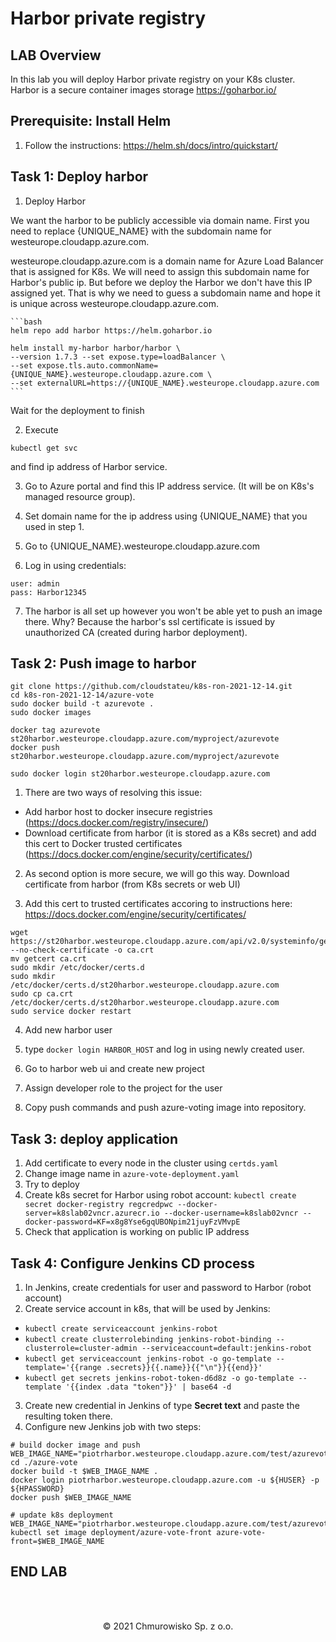 # Harbor private registry

## LAB Overview

In this lab you will deploy Harbor private registry on your K8s cluster. Harbor is a secure container images storage https://goharbor.io/

## Prerequisite: Install Helm

1. Follow the instructions: https://helm.sh/docs/intro/quickstart/

## Task 1: Deploy harbor

1. Deploy Harbor

We want the harbor to be publicly accessible via domain name. First you need to replace {UNIQUE_NAME} with the subdomain name for westeurope.cloudapp.azure.com.

westeurope.cloudapp.azure.com is a domain name for Azure Load Balancer that is assigned for K8s. We will need to assign this subdomain name for Harbor's public ip. But before we deploy the Harbor we don't have this IP assigned yet. That is why we need to guess a subdomain name and hope it is unique across westeurope.cloudapp.azure.com.

    ```bash
    helm repo add harbor https://helm.goharbor.io
    
    helm install my-harbor harbor/harbor \ 
    --version 1.7.3 --set expose.type=loadBalancer \
    --set expose.tls.auto.commonName={UNIQUE_NAME}.westeurope.cloudapp.azure.com \
    --set externalURL=https://{UNIQUE_NAME}.westeurope.cloudapp.azure.com
    ```
Wait for the deployment to finish

2. Execute 
```
kubectl get svc
```
and find ip address of Harbor service.

3. Go to Azure portal and find this IP address service. (It will be on K8s's managed resource group).

4. Set domain name for the ip address using {UNIQUE_NAME} that you used in step 1.

5. Go to {UNIQUE_NAME}.westeurope.cloudapp.azure.com

6. Log in using credentials:
```
user: admin
pass: Harbor12345
```

7. The harbor is all set up however you won't be able yet to push an image there. Why? Because the harbor's ssl certificate is issued by unauthorized CA (created during harbor deployment).


## Task 2: Push image to harbor

```
git clone https://github.com/cloudstateu/k8s-ron-2021-12-14.git
cd k8s-ron-2021-12-14/azure-vote
sudo docker build -t azurevote .
sudo docker images

docker tag azurevote st20harbor.westeurope.cloudapp.azure.com/myproject/azurevote
docker push st20harbor.westeurope.cloudapp.azure.com/myproject/azurevote

sudo docker login st20harbor.westeurope.cloudapp.azure.com
```

1. There are two ways of resolving this issue:
- Add harbor host to docker insecure registries (https://docs.docker.com/registry/insecure/)
- Download certificate from harbor (it is stored as a K8s secret) and add this cert to Docker trusted certificates (https://docs.docker.com/engine/security/certificates/)

2. As second option is more secure, we will go this way. Download certificate from harbor (from K8s secrets or web UI)

3. Add this cert to trusted certificates accoring to instructions here: https://docs.docker.com/engine/security/certificates/

```
wget https://st20harbor.westeurope.cloudapp.azure.com/api/v2.0/systeminfo/getcert --no-check-certificate -o ca.crt
mv getcert ca.crt
sudo mkdir /etc/docker/certs.d
sudo mkdir /etc/docker/certs.d/st20harbor.westeurope.cloudapp.azure.com
sudo cp ca.crt /etc/docker/certs.d/st20harbor.westeurope.cloudapp.azure.com
sudo service docker restart
```

4. Add new harbor user

5. type `docker login HARBOR_HOST` and log in using newly created user.

6. Go to harbor web ui and create new project

7. Assign developer role to the project for the user

8. Copy push commands and push azure-voting image into repository.

## Task 3: deploy application

1. Add certificate to every node in the cluster using `certds.yaml`
2. Change image name in `azure-vote-deployment.yaml`
3. Try to deploy
4. Create k8s secret for Harbor using robot account:
   `kubectl create secret docker-registry regcredpwc --docker-server=k8slab02vncr.azurecr.io --docker-username=k8slab02vncr --docker-password=KF=x8g8Yse6gqUBONpim21juyFzVMvpE`
5. Check that application is working on public IP address


## Task 4: Configure Jenkins CD process
1. In Jenkins, create credentials for user and password to Harbor (robot account)
2. Create service account in k8s, that will be used by Jenkins:
- `kubectl create serviceaccount jenkins-robot`
- `kubectl create clusterrolebinding jenkins-robot-binding --clusterrole=cluster-admin --serviceaccount=default:jenkins-robot`
- `kubectl get serviceaccount jenkins-robot -o go-template --template='{{range .secrets}}{{.name}}{{"\n"}}{{end}}'`
- `kubectl get secrets jenkins-robot-token-d6d8z -o go-template --template '{{index .data "token"}}' | base64 -d`
3. Create new credential in Jenkins of type **Secret text** and paste the resulting token there.
4. Configure new Jenkins job with two steps:
```
# build docker image and push
WEB_IMAGE_NAME="piotrharbor.westeurope.cloudapp.azure.com/test/azurevote:${BUILD_NUMBER}"
cd ./azure-vote
docker build -t $WEB_IMAGE_NAME .
docker login piotrharbor.westeurope.cloudapp.azure.com -u ${HUSER} -p ${HPASSWORD}
docker push $WEB_IMAGE_NAME
```
```
# update k8s deployment
WEB_IMAGE_NAME="piotrharbor.westeurope.cloudapp.azure.com/test/azurevote:${BUILD_NUMBER}"
kubectl set image deployment/azure-vote-front azure-vote-front=$WEB_IMAGE_NAME
```

## END LAB

<br><br>

<center><p>&copy; 2021 Chmurowisko Sp. z o.o.<p></center>
